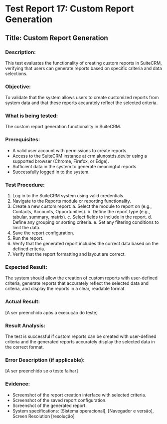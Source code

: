 # Test Report 17: Custom Report Generation

## Title: Custom Report Generation

### Description:
This test evaluates the functionality of creating custom reports in SuiteCRM, verifying that users can generate reports based on specific criteria and data selections.

### Objective:
To validate that the system allows users to create customized reports from system data and that these reports accurately reflect the selected criteria.

### What is being tested:
The custom report generation functionality in SuiteCRM.

### Prerequisites:
- A valid user account with permissions to create reports.
- Access to the SuiteCRM instance at crm.alunostds.dev.br using a supported browser (Chrome, Firefox, or Edge).
- Sufficient data in the system to generate meaningful reports.
- Successfully logged in to the system.

### Test Procedure:
1. Log in to the SuiteCRM system using valid credentials.
2. Navigate to the Reports module or reporting functionality.
3. Create a new custom report:
   a. Select the module to report on (e.g., Contacts, Accounts, Opportunities).
   b. Define the report type (e.g., tabular, summary, matrix).
   c. Select fields to include in the report.
   d. Define any grouping or sorting criteria.
   e. Set any filtering conditions to limit the data.
4. Save the report configuration.
5. Run the report.
6. Verify that the generated report includes the correct data based on the defined criteria.
7. Verify that the report formatting and layout are correct.

### Expected Result:
The system should allow the creation of custom reports with user-defined criteria, generate reports that accurately reflect the selected data and criteria, and display the reports in a clear, readable format.

### Actual Result:
[A ser preenchido após a execução do teste]

### Result Analysis:
The test is successful if custom reports can be created with user-defined criteria and the generated reports accurately display the selected data in the correct format.

### Error Description (if applicable):
[A ser preenchido se o teste falhar]

### Evidence:
- Screenshot of the report creation interface with selected criteria.
- Screenshot of the saved report configuration.
- Screenshot of the generated report.
- System specifications: [Sistema operacional], [Navegador e versão], Screen Resolution [resolução]
